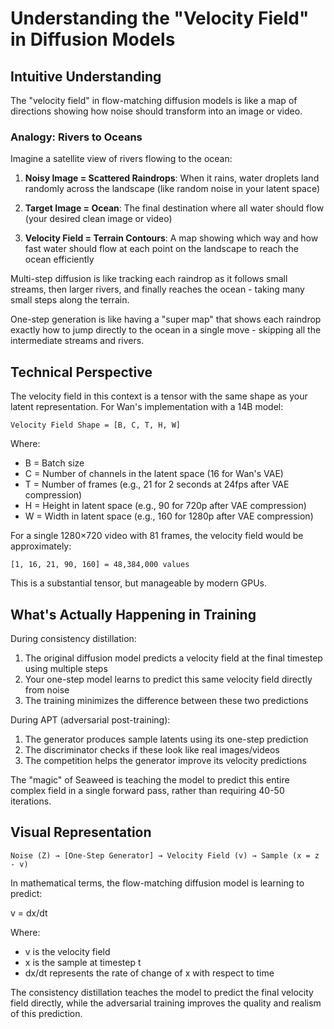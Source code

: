 # Understanding the "Velocity Field" in Diffusion Models

## Intuitive Understanding

The "velocity field" in flow-matching diffusion models is like a map of directions showing how noise should transform into an image or video.

### Analogy: Rivers to Oceans

Imagine a satellite view of rivers flowing to the ocean:

1. **Noisy Image = Scattered Raindrops**: When it rains, water droplets land randomly across the landscape (like random noise in your latent space)

2. **Target Image = Ocean**: The final destination where all water should flow (your desired clean image or video)

3. **Velocity Field = Terrain Contours**: A map showing which way and how fast water should flow at each point on the landscape to reach the ocean efficiently

Multi-step diffusion is like tracking each raindrop as it follows small streams, then larger rivers, and finally reaches the ocean - taking many small steps along the terrain.

One-step generation is like having a "super map" that shows each raindrop exactly how to jump directly to the ocean in a single move - skipping all the intermediate streams and rivers.

## Technical Perspective

The velocity field in this context is a tensor with the same shape as your latent representation. For Wan's implementation with a 14B model:

```
Velocity Field Shape = [B, C, T, H, W]
```

Where:
- B = Batch size
- C = Number of channels in the latent space (16 for Wan's VAE)
- T = Number of frames (e.g., 21 for 2 seconds at 24fps after VAE compression)
- H = Height in latent space (e.g., 90 for 720p after VAE compression)
- W = Width in latent space (e.g., 160 for 1280p after VAE compression)

For a single 1280×720 video with 81 frames, the velocity field would be approximately:
```
[1, 16, 21, 90, 160] = 48,384,000 values
```

This is a substantial tensor, but manageable by modern GPUs.

## What's Actually Happening in Training

During consistency distillation:

1. The original diffusion model predicts a velocity field at the final timestep using multiple steps
2. Your one-step model learns to predict this same velocity field directly from noise
3. The training minimizes the difference between these two predictions

During APT (adversarial post-training):
1. The generator produces sample latents using its one-step prediction
2. The discriminator checks if these look like real images/videos
3. The competition helps the generator improve its velocity predictions

The "magic" of Seaweed is teaching the model to predict this entire complex field in a single forward pass, rather than requiring 40-50 iterations.

## Visual Representation

```
Noise (Z) → [One-Step Generator] → Velocity Field (v) → Sample (x = z - v)
```

In mathematical terms, the flow-matching diffusion model is learning to predict:

v = dx/dt

Where:
- v is the velocity field
- x is the sample at timestep t
- dx/dt represents the rate of change of x with respect to time

The consistency distillation teaches the model to predict the final velocity field directly, while the adversarial training improves the quality and realism of this prediction.
